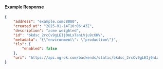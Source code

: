 <!-- Code generated for API Clients. DO NOT EDIT. -->

#### Example Response

```json
{
	"address": "example.com:8080",
	"created_at": "2025-01-14T10:06:43Z",
	"description": "acme weighted",
	"id": "bkdsc_2rcCv9gLEIj0nLxTanLVju9cKHV",
	"metadata": "{\"environment\": \"production\"}",
	"tls": {
		"enabled": false
	},
	"uri": "https://api.ngrok.com/backends/static/bkdsc_2rcCv9gLEIj0nLxTanLVju9cKHV"
}
```
